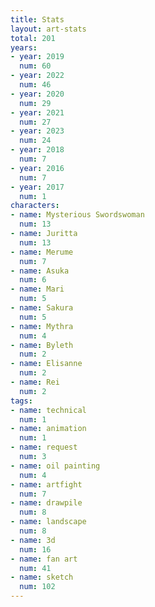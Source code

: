 ```yaml
---
title: Stats
layout: art-stats
total: 201
years:
- year: 2019
  num: 60
- year: 2022
  num: 46
- year: 2020
  num: 29
- year: 2021
  num: 27
- year: 2023
  num: 24
- year: 2018
  num: 7
- year: 2016
  num: 7
- year: 2017
  num: 1
characters:
- name: Mysterious Swordswoman
  num: 13
- name: Juritta
  num: 13
- name: Merume
  num: 7
- name: Asuka
  num: 6
- name: Mari
  num: 5
- name: Sakura
  num: 5
- name: Mythra
  num: 4
- name: Byleth
  num: 2
- name: Elisanne
  num: 2
- name: Rei
  num: 2
tags:
- name: technical
  num: 1
- name: animation
  num: 1
- name: request
  num: 3
- name: oil painting
  num: 4
- name: artfight
  num: 7
- name: drawpile
  num: 8
- name: landscape
  num: 8
- name: 3d
  num: 16
- name: fan art
  num: 41
- name: sketch
  num: 102
---
```

